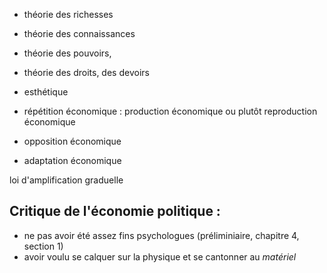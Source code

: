
- théorie des richesses
- théorie des connaissances
- théorie des pouvoirs,
- théorie des droits, des devoirs
- esthétique

- répétition économique : production économique ou plutôt reproduction économique
- opposition économique
- adaptation économique

loi d'amplification graduelle

## Critique de l'économie politique :

- ne pas avoir été assez fins psychologues (préliminiaire, chapitre 4, section 1)
- avoir voulu se calquer sur la physique et se cantonner au _matériel_
